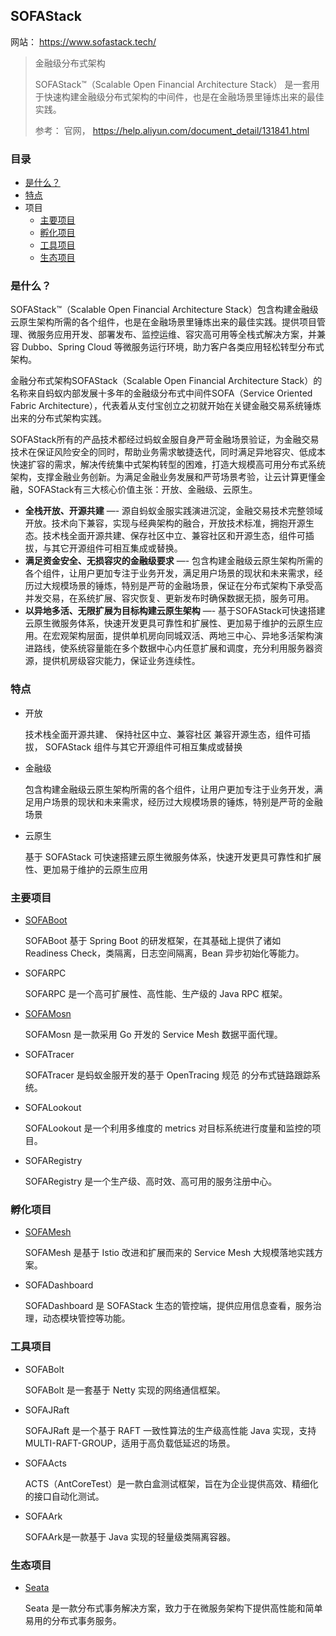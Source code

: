 ## SOFAStack

网站： https://www.sofastack.tech/

> 金融级分布式架构
>
> SOFAStack™（Scalable Open Financial Architecture Stack）
> 是一套用于快速构建金融级分布式架构的中间件，也是在金融场景里锤炼出来的最佳实践。
>
> 参考： 官网， https://help.aliyun.com/document_detail/131841.html

### 目录
* [是什么？](#是什么？)
* [特点](#特点)
* 项目
    * [主要项目](#主要项目)
    * [孵化项目](#孵化项目)
    * [工具项目](#工具项目)
    * [生态项目](#生态项目)

### 是什么？
SOFAStack™（Scalable Open Financial Architecture Stack）包含构建金融级云原生架构所需的各个组件，也是在金融场景里锤炼出来的最佳实践。提供项目管理、微服务应用开发、部署发布、监控运维、容灾高可用等全栈式解决方案，并兼容 Dubbo、Spring Cloud 等微服务运行环境，助力客户各类应用轻松转型分布式架构。

金融分布式架构SOFAStack（Scalable Open Financial Architecture Stack）的名称来自蚂蚁内部发展十多年的金融级分布式中间件SOFA（Service Oriented Fabric Architecture），代表着从支付宝创立之初就开始在关键金融交易系统锤炼出来的分布式架构实践。

SOFAStack所有的产品技术都经过蚂蚁金服自身严苛金融场景验证，为金融交易技术在保证风险安全的同时，帮助业务需求敏捷迭代，同时满足异地容灾、低成本快速扩容的需求，解决传统集中式架构转型的困难，打造大规模高可用分布式系统架构，支撑金融业务创新。为满足金融业务发展和严苛场景考验，让云计算更懂金融，SOFAStack有三大核心价值主张：开放、金融级、云原生。

* **全栈开放、开源共建** —- 源自蚂蚁金服实践演进沉淀，金融交易技术完整领域开放。技术向下兼容，实现与经典架构的融合，开放技术标准，拥抱开源生态。技术栈全面开源共建、保存社区中立、兼容社区和开源生态，组件可插拔，与其它开源组件可相互集成或替换。
* **满足资金安全、无损容灾的金融级要求** —- 包含构建金融级云原生架构所需的各个组件，让用户更加专注于业务开发，满足用户场景的现状和未来需求，经历过大规模场景的锤炼，特别是严苛的金融场景，保证在分布式架构下承受高并发交易，在系统扩展、容灾恢复、更新发布时确保数据无损，服务可用。
* **以异地多活、无限扩展为目标构建云原生架构** —- 基于SOFAStack可快速搭建云原生微服务体系，快速开发更具可靠性和扩展性、更加易于维护的云原生应用。在宏观架构层面，提供单机房向同城双活、两地三中心、异地多活架构演进路线，使系统容量能在多个数据中心内任意扩展和调度，充分利用服务器资源，提供机房级容灾能力，保证业务连续性。

### 特点

* 开放

    技术栈全面开源共建、 保持社区中立、兼容社区 兼容开源生态，组件可插拔， SOFAStack 组件与其它开源组件可相互集成或替换

* 金融级

    包含构建金融级云原生架构所需的各个组件，让用户更加专注于业务开发，满足用户场景的现状和未来需求，经历过大规模场景的锤炼，特别是严苛的金融场景

* 云原生

    基于 SOFAStack 可快速搭建云原生微服务体系，快速开发更具可靠性和扩展性、更加易于维护的云原生应用

### 主要项目
* [SOFABoot](SOFABoot/sofa-Boot.md)

    SOFABoot 基于 Spring Boot 的研发框架，在其基础上提供了诸如 Readiness Check，类隔离，日志空间隔离，Bean 异步初始化等能力。

* SOFARPC

    SOFARPC 是一个高可扩展性、高性能、生产级的 Java RPC 框架。

* [SOFAMosn](SOFAMosn.md)

    SOFAMosn 是一款采用 Go 开发的 Service Mesh 数据平面代理。

* SOFATracer

    SOFATracer 是蚂蚁金服开发的基于 OpenTracing 规范 的分布式链路跟踪系统。

* SOFALookout

    SOFALookout 是一个利用多维度的 metrics 对目标系统进行度量和监控的项目。

* SOFARegistry

    SOFARegistry 是一个生产级、高时效、高可用的服务注册中心。

### 孵化项目
* [SOFAMesh](SOFAMesh.md)

    SOFAMesh 是基于 Istio 改进和扩展而来的 Service Mesh 大规模落地实践方案。

* SOFADashboard

    SOFADashboard 是 SOFAStack 生态的管控端，提供应用信息查看，服务治理，动态模块管控等功能。

### 工具项目
* SOFABolt

    SOFABolt 是一套基于 Netty 实现的网络通信框架。

* SOFAJRaft

    SOFAJRaft 是一个基于 RAFT 一致性算法的生产级高性能 Java 实现，支持 MULTI-RAFT-GROUP，适用于高负载低延迟的场景。

* SOFAActs

    ACTS（AntCoreTest）是一款白盒测试框架，旨在为企业提供高效、精细化的接口自动化测试。

* SOFAArk

    SOFAArk是一款基于 Java 实现的轻量级类隔离容器。

### 生态项目
* [Seata](Seata.md)

    Seata 是一款分布式事务解决方案，致力于在微服务架构下提供高性能和简单易用的分布式事务服务。



